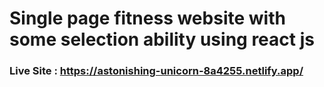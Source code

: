 # Single page fitness website with some selection ability using react js

### Live Site : https://astonishing-unicorn-8a4255.netlify.app/
